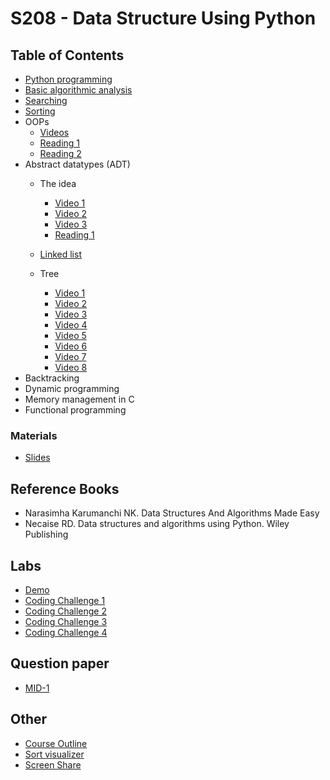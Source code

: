 # S208 - Data Structure Using Python

## Table of Contents
- [Python programming](/backgrounds/)
- [Basic algorithmic analysis](/algorithmic_analysis/)
- [Searching](/searching/)
- [Sorting](/sorting/)
- OOPs
    - [Videos](https://www.youtube.com/playlist?list=PL-osiE80TeTsqhIuOqKhwlXsIBIdSeYtc)
    - [Reading 1](https://realpython.com/python3-object-oriented-programming/)
    - [Reading 2](https://docs.python.org/3/tutorial/classes.html)
- Abstract datatypes (ADT)
    - The idea
        - [Video 1](https://www.youtube.com/watch?v=D__znhgteJ0&list=PLyqSpQzTE6M_Fu6l8irVwXkUyC9Gwqr6_&index=38)
        - [Video 2](https://www.youtube.com/watch?v=KhvV7EEEq4I&list=PLyqSpQzTE6M_Fu6l8irVwXkUyC9Gwqr6_&index=39)
        - [Video 3](https://www.youtube.com/watch?v=KhvV7EEEq4I&list=PLyqSpQzTE6M_Fu6l8irVwXkUyC9Gwqr6_&index=39)
        - [Reading 1](https://www.cse.iitd.ac.in/~bagchi/courses/COL106_18-19/2018COL106note-adt.pdf)

    - [Linked list](/linked_list/single_linked_list.py)
    - Tree
        - [Video 1](https://www.youtube.com/watch?v=f2q8NDblYIE&list=PLgOvAyZGFRoSKBxqG9lbhtz9cVeLDsZnp&index=22)
        - [Video 2](https://www.youtube.com/watch?v=nwtg2f0kCKQ&list=PLgOvAyZGFRoSKBxqG9lbhtz9cVeLDsZnp&index=23)
        - [Video 3](https://www.youtube.com/watch?v=yvX95FAipL4&list=PLgOvAyZGFRoSKBxqG9lbhtz9cVeLDsZnp&index=24)
        - [Video 4](https://www.youtube.com/watch?v=4eSiHIy1c9o&list=PLgOvAyZGFRoSKBxqG9lbhtz9cVeLDsZnp&index=25)
        - [Video 5](https://www.youtube.com/watch?v=vf3ZKh9MdYI&list=PLgOvAyZGFRoSKBxqG9lbhtz9cVeLDsZnp&index=26)
        - [Video 6](https://www.youtube.com/watch?v=172p5em7ug8&list=PLgOvAyZGFRoSKBxqG9lbhtz9cVeLDsZnp&index=27)
        - [Video 7](https://www.youtube.com/watch?v=2oLBIKyx_ts&list=PLgOvAyZGFRoSKBxqG9lbhtz9cVeLDsZnp&index=28)
        - [Video 8](https://www.youtube.com/watch?v=RAdVizLD52E&list=PLgOvAyZGFRoSKBxqG9lbhtz9cVeLDsZnp&index=29)
- Backtracking
- Dynamic programming
- Memory management in C
- Functional programming

### Materials
- [Slides](/PPT/)


## Reference Books
- Narasimha Karumanchi NK. Data Structures And Algorithms Made Easy
- Necaise RD. Data structures and algorithms using Python. Wiley Publishing


## Labs
- [Demo](/labs/demo/)
- [Coding Challenge 1](/labs/CH1/)
- [Coding Challenge 2](/labs/CH2/)
- [Coding Challenge 3](/labs/CH3/)
- [Coding Challenge 4](/labs/CH4/)

## Question paper
- [MID-1](/QP_ANS/MID-1%20QP%20S208%20ANS.pdf)

## Other
- [Course Outline](/CSE-S208-CourseOutline.pdf)
- [Sort visualizer](https://www.sortvisualizer.com/)
- [Screen Share](https://screensy.marijn.it/#MassiveBirdsProposeQuickly)